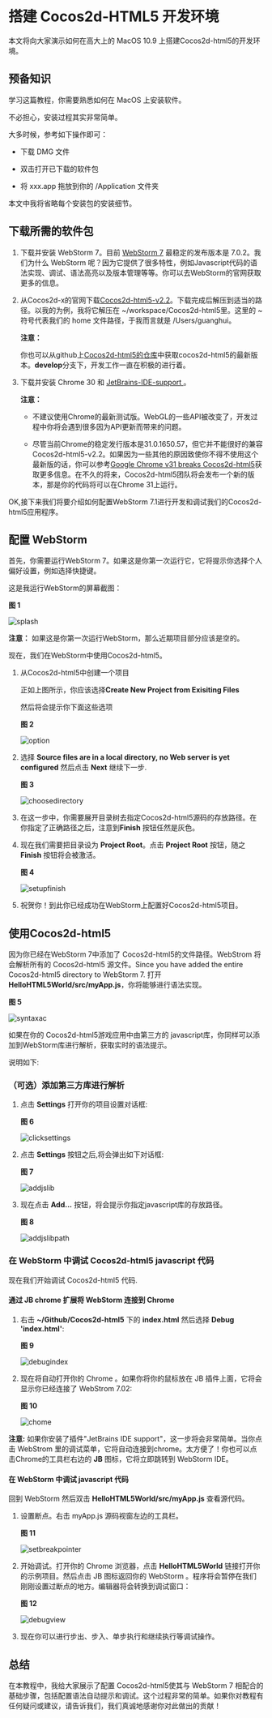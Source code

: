 # 搭建 Cocos2d-HTML5 开发环境

本文将向大家演示如何在高大上的 MacOS 10.9 上搭建Cocos2d-html5的开发环境。

## 预备知识

学习这篇教程，你需要熟悉如何在 MacOS 上安装软件。

不必担心，安装过程其实非常简单。

大多时候，参考如下操作即可：

- 下载 DMG 文件

- 双击打开已下载的软件包

- 将 xxx.app 拖放到你的 /Application 文件夹

本文中我将省略每个安装包的安装细节。

## 下载所需的软件包

1. 下载并安装 WebStorm 7。目前 [WebStorm 7](http://www.jetbrains.com/webstorm/download/index.html) 最稳定的发布版本是 7.0.2。我们为什么 WebStorm 呢？因为它提供了很多特性，例如Javascript代码的语法实现、调试、语法高亮以及版本管理等等。你可以去WebStorm的官网获取更多的信息。

2. 从Cocos2d-x的官网下载[Cocos2d-html5-v2.2](http://cocos2d-x.org/download )。下载完成后解压到适当的路径。以我的为例，我将它解压在 ~/workspace/Cocos2d-html5里。这里的 ~ 符号代表我们的 home 文件路径，于我而言就是 /Users/guanghui。

	**注意：**
	
	你也可以从github上[Cocos2d-html5的仓库](https://github.com/cocos2d/cocos2d-html5 )中获取cocos2d-html5的最新版本。**develop**分支下，开发工作一直在积极的进行着。
	
3. 下载并安装 Chrome 30 和 [JetBrains-IDE-support ]( https://chrome.google.com/webstore/detail/jetbrains-ide-support/hmhgeddbohgjknpmjagkdomcpobmllji)。

	**注意：**
	
	- 不建议使用Chrome的最新测试版。WebGL的一些API被改变了，开发过程中你将会遇到很多因为API更新而带来的问题。
	
	- 尽管当前Chrome的稳定发行版本是31.0.1650.57，但它并不能很好的兼容Cocos2d-html5-v2.2。如果因为一些其他的原因致使你不得不使用这个最新版的话，你可以参考[Google Chrome v31 breaks Cocos2d-html5](http://www.cocos2d-x.org/forums/19/topics/39063 )获取更多信息。在不久的将来，Cocos2d-html5团队将会发布一个新的版本，那是你的代码将可以在Chrome 31上运行。

OK,接下来我们将要介绍如何配置WebStorm 7.1进行开发和调试我们的Cocos2d-html5应用程序。

## 配置 WebStorm

首先，你需要运行WebStorm 7。如果这是你第一次运行它，它将提示你选择个人偏好设置，例如选择快捷键。 

这是我运行WebStorm的屏幕截图：

   **图 1**

  ![splash](res/sbsplashscreen.png)


**注意：** 
   如果这是你第一次运行WebStorm，那么近期项目部分应该是空的。
   
现在，我们在WebStorm中使用Cocos2d-html5。

1. 从Cocos2d-html5中创建一个项目

	正如上图所示，你应该选择**Create New Project from Exisiting Files** 
	
	然后将会提示你下面这些选项
		
	**图 2**
	
	![option](res/chooseserver.png)

2. 选择 **Source files are in a local directory, no Web server is yet configured** 然后点击 **Next** 继续下一步.

	**图 3**

	![choosedirectory](res/choosedirectory.png)

3. 在这一步中，你需要展开目录树去指定Cocos2d-html5源码的存放路径。在你指定了正确路径之后，注意到**Finish** 按钮任然是灰色。

4. 现在我们需要把目录设为 **Project Root**。点击 **Project Root** 按钮，随之 **Finish** 按钮将会被激活。

	**图 4**

	![setupfinish](res/setupfinish.png)

5. 祝贺你！到此你已经成功在WebStorm上配置好Cocos2d-html5项目。

## 使用Cocos2d-html5

因为你已经在WebStorm 7中添加了 Cocos2d-html5的文件路径。WebStrom 将会解析所有的 Cocos2d-html5 源文件。Since you have added the entire Cocos2d-html5 directory to WebStorm 7. 打开 **HelloHTML5World/src/myApp.js**，你将能够进行语法实现。

**图 5**

![syntaxac](res/syntaxac.png)

如果在你的 Cocos2d-html5游戏应用中由第三方的 javascript库，你同样可以添加到WebStorm库进行解析，获取实时的语法提示。

说明如下:

### （可选）添加第三方库进行解析

1. 点击 **Settings** 打开你的项目设置对话框:

	**图 6**

	![clicksettings](res/clicksettings.png)

2. 点击 **Settings** 按钮之后,将会弹出如下对话框:
	
	**图 7**
	
	![addjslib](res/addjslib.png)

3. 现在点击 **Add...** 按钮，将会提示你指定javascript库的存放路径。 
	
	**图 8**
	
	![addjslibpath](res/addjslibpath.png)

### 在 WebStorm 中调试 Cocos2d-html5 javascript 代码
现在我们开始调试 Cocos2d-html5 代码.

#### 通过 JB chrome 扩展将 WebStorm 连接到 Chrome

1. 右击 **~/Github/Cocos2d-html5** 下的 **index.html** 然后选择 **Debug 'index.html'**:
	
	**图 9**
	
	![debugindex](res/debugindex.png)
	
2. 现在将自动打开你的 Chrome 。如果你将你的鼠标放在 JB 插件上面，它将会显示你已经连接了 WebStrom 7.02:

	**图 10**
	
	![chome](res/chrome.png)

**注意:** 如果你安装了插件"JetBrains IDE support"，这一步将会非常简单。当你点击 WebStrom 里的调试菜单，它将自动连接到chrome。太方便了！你也可以点击Chrome的工具栏右边的 **JB** 图标，它将立即跳转到 WebStorm IDE。

#### 在 WebStorm 中调试 javascript 代码

回到 WebStorm 然后双击 **HelloHTML5World/src/myApp.js** 查看源代码。

1. 设置断点。右击 myApp.js 源码视窗左边的工具栏。

	**图 11**
	
	![setbreakpointer](res/setbreakpoint.png)

2. 开始调试。打开你的 Chrome 浏览器，点击 **HelloHTML5World** 链接打开你的示例项目。然后点击 JB 图标返回你的 WebStorm 。程序将会暂停在我们刚刚设置过断点的地方。编辑器将会转换到调试窗口：

	**图 12**
	
	![debugview](res/debugview.png)

3. 现在你可以进行步出、步入、单步执行和继续执行等调试操作。

## 总结

在本教程中，我给大家展示了配置 Cocos2d-html5使其与 WebStorm 7 相配合的基础步骤，包括配置语法自动提示和调试。这个过程非常的简单。如果你对教程有任何疑问或建议，请告诉我们，我们真诚地感谢你对此做出的贡献！
